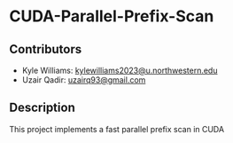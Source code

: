 # CUDA-Parallel-Prefix-Scan
## Contributors
- Kyle Williams: [kylewilliams2023@u.northwestern.edu](mailto:kylewilliams2023@u.northwestern.edu)
- Uzair Qadir: [uzairq93@gmail.com](mailto:uzairq93@gmail.com)

## Description
This project implements a fast parallel prefix scan in CUDA
